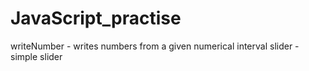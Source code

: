 # JavaScript_practise

writeNumber - writes numbers from a given numerical interval
slider - simple slider
